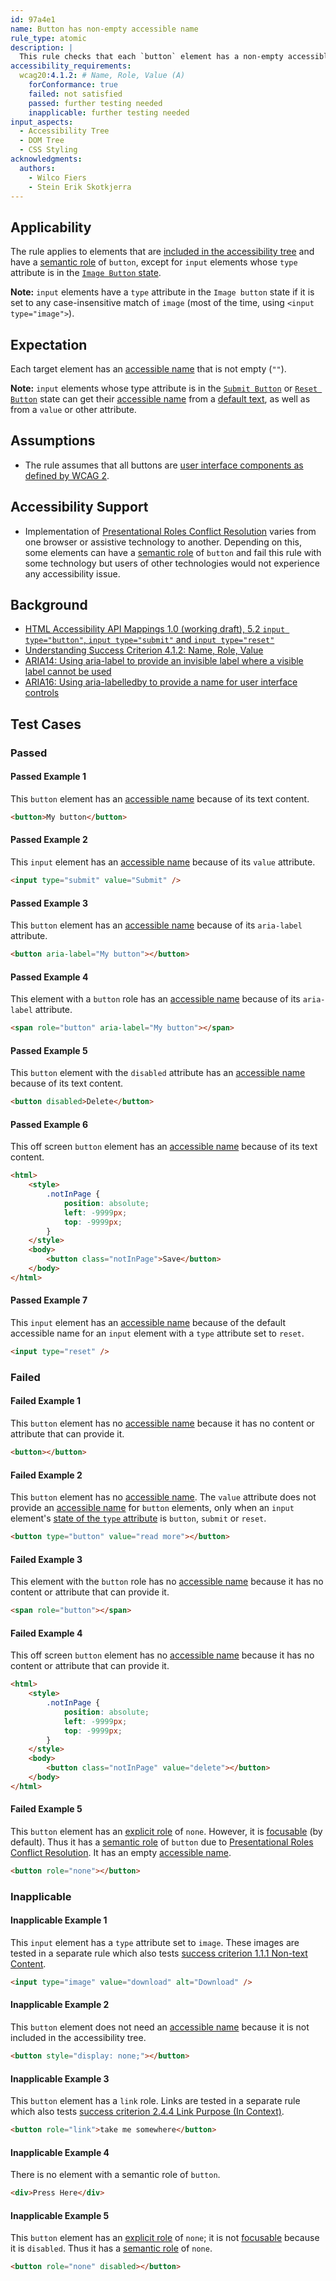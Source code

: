 ```yaml
---
id: 97a4e1
name: Button has non-empty accessible name
rule_type: atomic
description: |
  This rule checks that each `button` element has a non-empty accessible name.
accessibility_requirements:
  wcag20:4.1.2: # Name, Role, Value (A)
    forConformance: true
    failed: not satisfied
    passed: further testing needed
    inapplicable: further testing needed
input_aspects:
  - Accessibility Tree
  - DOM Tree
  - CSS Styling
acknowledgments:
  authors:
    - Wilco Fiers
    - Stein Erik Skotkjerra
---
```


## Applicability

The rule applies to elements that are [included in the accessibility tree][] and have a [semantic role](#semantic-role) of `button`, except for `input` elements whose `type` attribute is in the [`Image Button` state](<https://html.spec.whatwg.org/multipage/input.html#image-button-state-(type=image)>).

**Note:** `input` elements have a `type` attribute in the `Image button` state if it is set to any case-insensitive match of `image` (most of the time, using `<input type="image">`).

## Expectation

Each target element has an [accessible name][] that is not empty (`""`).

**Note:** `input` elements whose type attribute is in the [`Submit Button`](<https://html.spec.whatwg.org/multipage/input.html#submit-button-state-(type=submit)>) or [`Reset Button`](<https://html.spec.whatwg.org/multipage/input.html#reset-button-state-(type=reset)>) state can get their [accessible name][] from a [default text](https://www.w3.org/TR/html-aam/#input-type-button-input-type-submit-and-input-type-reset), as well as from a `value` or other attribute.

## Assumptions

- The rule assumes that all buttons are [user interface components as defined by WCAG 2](https://www.w3.org/TR/WCAG21/#dfn-user-interface-components).

## Accessibility Support

- Implementation of [Presentational Roles Conflict Resolution][] varies from one browser or assistive technology to another. Depending on this, some elements can have a [semantic role][] of `button` and fail this rule with some technology but users of other technologies would not experience any accessibility issue.

## Background

- [HTML Accessibility API Mappings 1.0 (working draft), 5.2 `input type="button"`, `input type="submit"` and `input type="reset"`](https://www.w3.org/TR/html-aam/#input-type-button-input-type-submit-and-input-type-reset)
- [Understanding Success Criterion 4.1.2: Name, Role, Value](https://www.w3.org/WAI/WCAG21/Understanding/name-role-value)
- [ARIA14: Using aria-label to provide an invisible label where a visible label cannot be used](https://www.w3.org/WAI/WCAG21/Techniques/aria/ARIA14)
- [ARIA16: Using aria-labelledby to provide a name for user interface controls](https://www.w3.org/WAI/WCAG21/Techniques/aria/ARIA16)

## Test Cases

### Passed

#### Passed Example 1

This `button` element has an [accessible name][] because of its text content.

```html
<button>My button</button>
```

#### Passed Example 2

This `input` element has an [accessible name][] because of its `value` attribute.

```html
<input type="submit" value="Submit" />
```

#### Passed Example 3

This `button` element has an [accessible name][] because of its `aria-label` attribute.

```html
<button aria-label="My button"></button>
```

#### Passed Example 4

This element with a `button` role has an [accessible name][] because of its `aria-label` attribute.

```html
<span role="button" aria-label="My button"></span>
```

#### Passed Example 5

This `button` element with the `disabled` attribute has an [accessible name][] because of its text content.

```html
<button disabled>Delete</button>
```

#### Passed Example 6

This off screen `button` element has an [accessible name][] because of its text content.

```html
<html>
	<style>
		.notInPage {
			position: absolute;
			left: -9999px;
			top: -9999px;
		}
	</style>
	<body>
		<button class="notInPage">Save</button>
	</body>
</html>
```

#### Passed Example 7

This `input` element has an [accessible name][] because of the default accessible name for an `input` element with a `type` attribute set to `reset`.

```html
<input type="reset" />
```

### Failed

#### Failed Example 1

This `button` element has no [accessible name][] because it has no content or attribute that can provide it.

```html
<button></button>
```

#### Failed Example 2

This `button` element has no [accessible name][]. The `value` attribute does not provide an [accessible name][] for `button` elements, only when an `input` element's [state of the `type` attribute](https://html.spec.whatwg.org/multipage/input.html#states-of-the-type-attribute) is `button`, `submit` or `reset`.

```html
<button type="button" value="read more"></button>
```

#### Failed Example 3

This element with the `button` role has no [accessible name][] because it has no content or attribute that can provide it.

```html
<span role="button"></span>
```

#### Failed Example 4

This off screen `button` element has no [accessible name][] because it has no content or attribute that can provide it.

```html
<html>
	<style>
		.notInPage {
			position: absolute;
			left: -9999px;
			top: -9999px;
		}
	</style>
	<body>
		<button class="notInPage" value="delete"></button>
	</body>
</html>
```

#### Failed Example 5

This `button` element has an [explicit role][] of `none`. However, it is [focusable][] (by default). Thus it has a [semantic role][] of `button` due to [Presentational Roles Conflict Resolution][]. It has an empty [accessible name][].

```html
<button role="none"></button>
```

### Inapplicable

#### Inapplicable Example 1

This `input` element has a `type` attribute set to `image`. These images are tested in a separate rule which also tests [success criterion 1.1.1 Non-text Content](https://www.w3.org/TR/WCAG21/#non-text-content).

```html
<input type="image" value="download" alt="Download" />
```

#### Inapplicable Example 2

This `button` element does not need an [accessible name][] because it is not included in the accessibility tree.

```html
<button style="display: none;"></button>
```

#### Inapplicable Example 3

This `button` element has a `link` role. Links are tested in a separate rule which also tests [success criterion 2.4.4 Link Purpose (In Context)](https://www.w3.org/TR/WCAG21/#link-purpose-in-context).

```html
<button role="link">take me somewhere</button>
```

#### Inapplicable Example 4

There is no element with a semantic role of `button`.

```html
<div>Press Here</div>
```

#### Inapplicable Example 5

This `button` element has an [explicit role][] of `none`; it is not [focusable][] because it is `disabled`. Thus it has a [semantic role][] of `none`.

```html
<button role="none" disabled></button>
```

[accessible name]: #accessible-name 'Definition of accessible name'
[explicit role]: #explicit-role 'Definition of explicit role'
[focusable]: #focusable 'Definition of focusable'
[included in the accessibility tree]: #included-in-the-accessibility-tree 'Definition of included in the accessibility tree'
[presentational roles conflict resolution]: https://www.w3.org/TR/wai-aria-1.1/#conflict_resolution_presentation_none 'Presentational Roles Conflict Resolution'
[semantic role]: #semantic-role 'Definition of Semantic Role'
